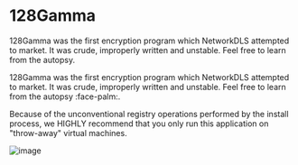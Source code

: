 # 128Gamma
128Gamma was the first encryption program which NetworkDLS attempted to market. It was crude, improperly written and unstable. Feel free to learn from the autopsy.

128Gamma was the first encryption program which NetworkDLS attempted to market. It was crude, improperly written and unstable. Feel free to learn from the autopsy :face-palm:.

Because of the unconventional registry operations performed by the install process, we HIGHLY recommend that you only run this application on "throw-away" virtual machines.

![image](https://github.com/NTDLS/128Gamma/assets/11428567/0db3e9cd-9fb2-403b-816e-76f4e53ab8eb)
